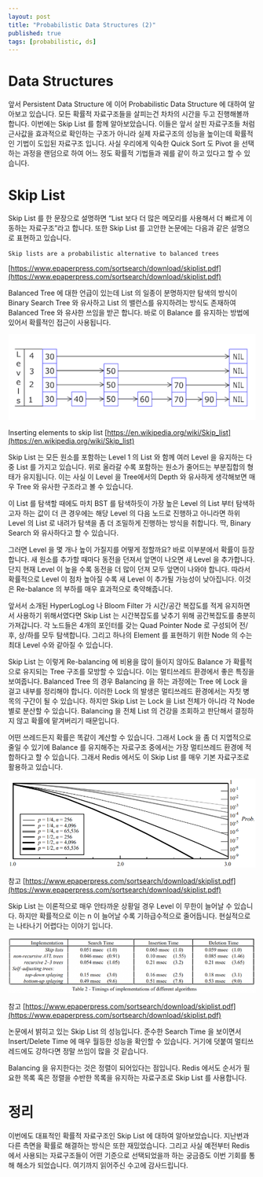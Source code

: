 ```yaml
---
layout: post
title: "Probabilistic Data Structures (2)"
published: true
tags: [probabilistic, ds]
---
```


# Data Structures

앞서 Persistent Data Structure 에 이어 Probabilistic Data Structure 에 대하여 알아보고 있습니다. 모든 확률적 자료구조들을 살피는건 차차의 시간을 두고 진행해볼까 합니다. 이번에는 Skip List 를 함께 알아보았습니다. 이들은 앞서 살핀 자료구조들 처럼 근사값을 효과적으로 확인하는 구조가 아니라 실제 자료구조의 성능을 높이는데 확률적인 기법이 도입된 자료구조 입니다. 사실 우리에게 익숙한 Quick Sort 도 Pivot 을 선택하는 과정을 랜덤으로 하여 어느 정도 확률적 기법들과 궤를 같이 하고 있다고 할 수 있습니다.

# Skip List



Skip List 를 한 문장으로 설명하면 “List 보다 더 많은 메모리를 사용해서 더 빠르게 이동하는 자료구조”라고 합니다. 또한 Skip List 를 고안한 논문에는 다음과 같은 설명으로 표현하고 있습니다.

```text
Skip lists are a probabilistic alternative to balanced trees
```
[https://www.epaperpress.com/sortsearch/download/skiplist.pdf](https://www.epaperpress.com/sortsearch/download/skiplist.pdf)

Balanced Tree 에 대한 언급이 있는데 List 의 일종이 분명하지만 탐색의 방식이 Binary Search Tree 와 유사하고 List 의 밸런스를 유지하려는 방식도 존재하여 Balanced Tree 와 유사한 쓰임을 받곤 합니다. 바로 이 Balance 를 유지하는 방법에 있어서 확률적인 접근이 사용됩니다.

![Inserting elements to skip list](/images/posts/600px-Skip_list_add_element-en.gif)

Inserting elements to skip list [https://en.wikipedia.org/wiki/Skip_list](https://en.wikipedia.org/wiki/Skip_list)

Skip List 는 모든 원소를 포함하는 Level 1 의 List 와 함께 여러 Level 을 유지하는 다중 List 를 가지고 있습니다. 위로 올라갈 수록 포함하는 원소가 줄어드는 부분집합의 형태가 유지됩니다. 이는 사실 이 Level 을 Tree에서의 Depth 와 유사하게 생각해보면 매우 Tree 와 유사한 구조라고 볼 수 있습니다.

이 List 를 탐색할 때에도 마치 BST 를 탐색하듯이 가장 높은 Level 의 List 부터 탐색하고자 하는 값이 더 큰 경우에는 해당 Level 의 다음 노드로 진행하고 아니라면 하위 Level 의 List 로 내려가 탐색을 좀 더 조밀하게 진행하는 방식을 취합니다. 딱, Binary Search 와 유사하다고 할 수 있습니다.

그러면 Level 을 몇 개나 높이 가질지를 어떻게 정할까요? 바로 이부분에서 확률이 등장합니다. 새 원소를 추가할 때마다 동전을 던져서 앞면이 나오면 새 Level 을 추가합니다. 단지 현재 Level 이 높을 수록 동전을 더 많이 던져 모두 앞면이 나와야 합니다. 따라서 확률적으로 Level 이 점차 높아질 수록 새 Level 이 추가될 가능성이 낮아집니다. 이것은 Re-balance 의 부하를 매우 효과적으로 축약해줍니다.

앞서서 소개된 HyperLogLog 나 Bloom Filter 가 시간/공간 복잡도를 적게 유지하면서 사용하기 위해서였다면 Skip List 는 시간복잡도를 낮추기 위해 공간복잡도를 충분히 가져갑니다. 각 노드들은 4개의 포인터를 갖는 Quad Pointer Node 로 구성되어 전/후, 상/하를 모두 탐색합니다. 그리고 하나의 Element 를 표현하기 위한 Node 의 수는 최대 Level 수와 같아질 수 있습니다.


Skip List 는 이렇게 Re-balancing 에 비용을 많이 들이지 않아도 Balance 가 확률적으로 유지되는 Tree 구조를 모방할 수 있습니다. 이는 멀티쓰레드 환경에서 좋은 특징을 보여줍니다. Balanced Tree 의 경우 Balancing 을 하는 과정에는 Tree 에 Lock 을 걸고 내부를 정리해야 합니다. 이러한 Lock 의 발생은 멀티쓰레드 환경에서는 자칫 병목의 구간이 될 수 있습니다. 하지만 Skip List 는 Lock 을 List 전체가 아니라 각 Node 별로 분산할 수 있습니다. Balancing 을 전체 List 의 건강을 조회하고 판단해서 결정하지 않고 확률에 맡겨버리기 때문입니다.

어떤 쓰레드든지 확률은 똑같이 계산할 수 있습니다. 그래서 Lock 을 좀 더 지엽적으로 줄일 수 있기에 Balance 를 유지해주는 자료구조 중에서는 가장 멀티쓰레드 환경에 적합하다고 할 수 있습니다. 그래서 Redis 에서도 이 Skip List 를 매우 기본 자료구조로 활용하고 있습니다.

![Skip List](/images/posts/skiplist-p.png)

참고 [https://www.epaperpress.com/sortsearch/download/skiplist.pdf](https://www.epaperpress.com/sortsearch/download/skiplist.pdf)

Skip List 는 이론적으로 매우 안타까운 상황일 경우 Level 이 무한이 늘어날 수 있습니다. 하지만 확률적으로 이는 n 이 늘어날 수록 기하급수적으로 줄어듭니다. 현실적으로는 나타나기 어렵다는 이야기 입니다.

![Skip List](/images/posts/skiplist-perm-768x172.png)

참고 [https://www.epaperpress.com/sortsearch/download/skiplist.pdf](https://www.epaperpress.com/sortsearch/download/skiplist.pdf) 

논문에서 밝히고 있는 Skip List 의 성능입니다. 준수한 Search Time 을 보이면서 Insert/Delete Time 에 매우 월등한 성능을 확인할 수 있습니다. 거기에 덧붙여 멀티쓰레드에도 강하다면 정말 쓰임이 많을 것 같습니다.

Balancing 을 유지한다는 것은 정렬이 되어있다는 점입니다. Redis 에서도 순서가 필요한 목록 혹은 정렬을 수반한 목록을 유지하는 자료구조로 Skip List 를 사용합니다.



# 정리

이번에도 대표적인 확률적 자료구조인 Skip List 에 대하여 알아보았습니다. 지난번과 다른 측면을 확률로 해결하는 방식은 또한 재밌었습니다. 그리고 사실 예전부터 Redis 에서 사용되는 자료구조들이 어떤 기준으로 선택되었을까 하는 궁금증도 이번 기회를 통해 해소가 되었습니다. 여기까지 읽어주신 수고에 감사드립니다.